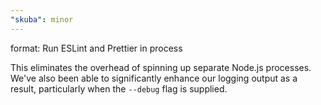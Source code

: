 ```yaml
---
"skuba": minor
---
```


format: Run ESLint and Prettier in process

This eliminates the overhead of spinning up separate Node.js processes. We've also been able to significantly enhance our logging output as a result, particularly when the `--debug` flag is supplied.
